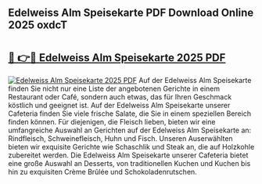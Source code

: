 ## Edelweiss Alm Speisekarte PDF Download Online 2025 oxdcT

# <h2><a href="http://gcd7rui.nevu.top/?p=Edelweiss+Alm+Speisekarte">🔗 👉🔴 Edelweiss Alm Speisekarte 2025 PDF</a></h2>

[![Edelweiss Alm Speisekarte 2025 PDF](https://i.imgur.com/dBaPXMq.png)](http://gcd7rui.nevu.top/?p=Edelweiss+Alm+Speisekarte)
Auf der Edelweiss Alm Speisekarte finden Sie nicht nur eine Liste der angebotenen Gerichte in einem Restaurant oder Café, sondern auch etwas, das für Ihren Geschmack köstlich und geeignet ist. Auf der Edelweiss Alm Speisekarte unserer Cafeteria finden Sie viele frische Salate, die Sie in einem speziellen Bereich finden können. Für diejenigen, die Fleisch lieben, bieten wir eine umfangreiche Auswahl an Gerichten auf der Edelweiss Alm Speisekarte an: Rindfleisch, Schweinefleisch, Huhn und Fisch. Unseren Auserwählten bieten wir exquisite Gerichte wie Schaschlik und Steak an, die auf Holzkohle zubereitet werden. Die Edelweiss Alm Speisekarte unserer Cafeteria bietet eine große Auswahl an Desserts, von traditionellen Kuchen und Kuchen bis hin zu exquisiten Crème Brûlée und Schokoladenrutschen.
